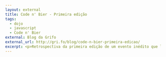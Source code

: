 ```yaml
---
layout: external
title: Code n' Bier - Primeira edição
tags:
  - dojo
  - javascript
  - Code n' Bier
external: Blog da Grifo
external_url: http://gri.fo/blog/code-n-bier-primeira-edicao/
excerpt: <p>Retrospectiva da primeira edição de um evento inédito que leva programação a um ambiente de descontração do bom e velho bar. Aprendizado, integração e diversão são os principais objetivos.</p>
---
```

